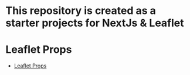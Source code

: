 # This repository is created as a starter projects for NextJs & Leaflet

# Leaflet Props
- <a href="https://www.liedman.net/leaflet-routing-machine/api/#l-routing-plan"> Leaflet Props </a>
